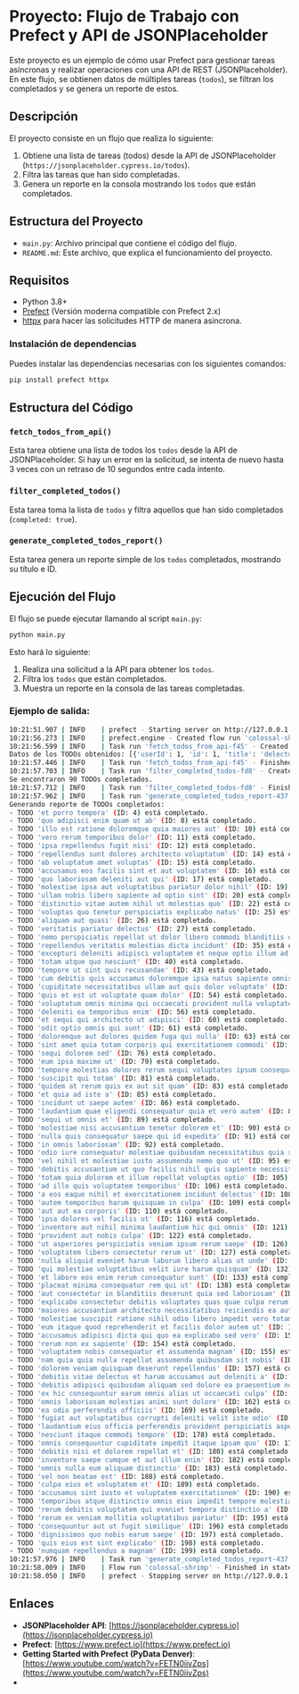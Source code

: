 
# Proyecto: Flujo de Trabajo con Prefect y API de JSONPlaceholder

Este proyecto es un ejemplo de cómo usar Prefect para gestionar tareas asíncronas y realizar operaciones con una API de REST (JSONPlaceholder). En este flujo, se obtienen datos de múltiples tareas (`todos`), se filtran los completados y se genera un reporte de estos.

## Descripción

El proyecto consiste en un flujo que realiza lo siguiente:

1. Obtiene una lista de tareas (todos) desde la API de JSONPlaceholder (`https://jsonplaceholder.cypress.io/todos`).
2. Filtra las tareas que han sido completadas.
3. Genera un reporte en la consola mostrando los `todos` que están completados.

## Estructura del Proyecto

- `main.py`: Archivo principal que contiene el código del flujo.
- `README.md`: Este archivo, que explica el funcionamiento del proyecto.

## Requisitos

- Python 3.8+
- [Prefect](https://docs.prefect.io/getting-started/installation/) (Versión moderna compatible con Prefect 2.x)
- [httpx](https://www.python-httpx.org/) para hacer las solicitudes HTTP de manera asíncrona.

### Instalación de dependencias

Puedes instalar las dependencias necesarias con los siguientes comandos:

```bash
pip install prefect httpx
```

## Estructura del Código

### `fetch_todos_from_api()`

Esta tarea obtiene una lista de todos los `todos` desde la API de JSONPlaceholder. Si hay un error en la solicitud, se intenta de nuevo hasta 3 veces con un retraso de 10 segundos entre cada intento.

### `filter_completed_todos()`

Esta tarea toma la lista de `todos` y filtra aquellos que han sido completados (`completed: true`).

### `generate_completed_todos_report()`

Esta tarea genera un reporte simple de los `todos` completados, mostrando su título e ID.

## Ejecución del Flujo

El flujo se puede ejecutar llamando al script `main.py`:

```bash
python main.py
```

Esto hará lo siguiente:

1. Realiza una solicitud a la API para obtener los `todos`.
2. Filtra los `todos` que están completados.
3. Muestra un reporte en la consola de las tareas completadas.

### Ejemplo de salida:

```bash
10:21:51.907 | INFO    | prefect - Starting server on http://127.0.0.1:8399
10:21:56.273 | INFO    | prefect.engine - Created flow run 'colossal-shrimp' for flow 'todo-pipeline'
10:21:56.599 | INFO    | Task run 'fetch_todos_from_api-f45' - Created task run 'fetch_todos_from_api-f45' for task 'fetch_todos_from_api'
Datos de los TODOs obtenidos: [{'userId': 1, 'id': 1, 'title': 'delectus aut autem', 'completed': False}, {'userId': 1, 'id': 2, 'title': 'quis ut nam facilis et officia qui', 'completed': False}]
10:21:57.446 | INFO    | Task run 'fetch_todos_from_api-f45' - Finished in state Completed()
10:21:57.703 | INFO    | Task run 'filter_completed_todos-fd8' - Created task run 'filter_completed_todos-fd8' for task 'filter_completed_todos'
Se encontraron 90 TODOs completados.
10:21:57.712 | INFO    | Task run 'filter_completed_todos-fd8' - Finished in state Completed()
10:21:57.962 | INFO    | Task run 'generate_completed_todos_report-437' - Created task run 'generate_completed_todos_report-437' for task 'generate_completed_todos_report'
Generando reporte de TODOs completados:
- TODO 'et porro tempora' (ID: 4) está completado.
- TODO 'quo adipisci enim quam ut ab' (ID: 8) está completado.
- TODO 'illo est ratione doloremque quia maiores aut' (ID: 10) está completado.
- TODO 'vero rerum temporibus dolor' (ID: 11) está completado.
- TODO 'ipsa repellendus fugit nisi' (ID: 12) está completado.
- TODO 'repellendus sunt dolores architecto voluptatum' (ID: 14) está completado.
- TODO 'ab voluptatum amet voluptas' (ID: 15) está completado.
- TODO 'accusamus eos facilis sint et aut voluptatem' (ID: 16) está completado.
- TODO 'quo laboriosam deleniti aut qui' (ID: 17) está completado.
- TODO 'molestiae ipsa aut voluptatibus pariatur dolor nihil' (ID: 19) está completado.
- TODO 'ullam nobis libero sapiente ad optio sint' (ID: 20) está completado.
- TODO 'distinctio vitae autem nihil ut molestias quo' (ID: 22) está completado.
- TODO 'voluptas quo tenetur perspiciatis explicabo natus' (ID: 25) está completado.
- TODO 'aliquam aut quasi' (ID: 26) está completado.
- TODO 'veritatis pariatur delectus' (ID: 27) está completado.
- TODO 'nemo perspiciatis repellat ut dolor libero commodi blanditiis omnis' (ID: 30) está completado.
- TODO 'repellendus veritatis molestias dicta incidunt' (ID: 35) está completado.
- TODO 'excepturi deleniti adipisci voluptatem et neque optio illum ad' (ID: 36) está completado.     
- TODO 'totam atque quo nesciunt' (ID: 40) está completado.
- TODO 'tempore ut sint quis recusandae' (ID: 43) está completado.
- TODO 'cum debitis quis accusamus doloremque ipsa natus sapiente omnis' (ID: 44) está completado.
- TODO 'cupiditate necessitatibus ullam aut quis dolor voluptate' (ID: 50) está completado.
- TODO 'quis et est ut voluptate quam dolor' (ID: 54) está completado.
- TODO 'voluptatum omnis minima qui occaecati provident nulla voluptatem ratione' (ID: 55) está completado.
- TODO 'deleniti ea temporibus enim' (ID: 56) está completado.
- TODO 'et sequi qui architecto ut adipisci' (ID: 60) está completado.
- TODO 'odit optio omnis qui sunt' (ID: 61) está completado.
- TODO 'doloremque aut dolores quidem fuga qui nulla' (ID: 63) está completado.
- TODO 'sint amet quia totam corporis qui exercitationem commodi' (ID: 73) está completado.
- TODO 'sequi dolorem sed' (ID: 76) está completado.
- TODO 'eum ipsa maxime ut' (ID: 79) está completado.
- TODO 'tempore molestias dolores rerum sequi voluptates ipsum consequatur' (ID: 80) está completado.
- TODO 'suscipit qui totam' (ID: 81) está completado.
- TODO 'quidem at rerum quis ex aut sit quam' (ID: 83) está completado.
- TODO 'et quia ad iste a' (ID: 85) está completado.
- TODO 'incidunt ut saepe autem' (ID: 86) está completado.
- TODO 'laudantium quae eligendi consequatur quia et vero autem' (ID: 87) está completado.
- TODO 'sequi ut omnis et' (ID: 89) está completado.
- TODO 'molestiae nisi accusantium tenetur dolorem et' (ID: 90) está completado.
- TODO 'nulla quis consequatur saepe qui id expedita' (ID: 91) está completado.
- TODO 'in omnis laboriosam' (ID: 92) está completado.
- TODO 'odio iure consequatur molestiae quibusdam necessitatibus quia sint' (ID: 93) está completado.
- TODO 'vel nihil et molestiae iusto assumenda nemo quo ut' (ID: 95) está completado.
- TODO 'debitis accusantium ut quo facilis nihil quis sapiente necessitatibus' (ID: 98) está completado.
- TODO 'totam quia dolorem et illum repellat voluptas optio' (ID: 105) está completado.
- TODO 'ad illo quis voluptatem temporibus' (ID: 106) está completado.
- TODO 'a eos eaque nihil et exercitationem incidunt delectus' (ID: 108) está completado.
- TODO 'autem temporibus harum quisquam in culpa' (ID: 109) está completado.
- TODO 'aut aut ea corporis' (ID: 110) está completado.
- TODO 'ipsa dolores vel facilis ut' (ID: 116) está completado.
- TODO 'inventore aut nihil minima laudantium hic qui omnis' (ID: 121) está completado.
- TODO 'provident aut nobis culpa' (ID: 122) está completado.
- TODO 'ut asperiores perspiciatis veniam ipsum rerum saepe' (ID: 126) está completado.
- TODO 'voluptatem libero consectetur rerum ut' (ID: 127) está completado.
- TODO 'nulla aliquid eveniet harum laborum libero alias ut unde' (ID: 130) está completado.
- TODO 'qui molestiae voluptatibus velit iure harum quisquam' (ID: 132) está completado.
- TODO 'et labore eos enim rerum consequatur sunt' (ID: 133) está completado.
- TODO 'placeat minima consequatur rem qui ut' (ID: 138) está completado.
- TODO 'aut consectetur in blanditiis deserunt quia sed laboriosam' (ID: 140) está completado.
- TODO 'explicabo consectetur debitis voluptates quas quae culpa rerum non' (ID: 141) está completado.
- TODO 'maiores accusantium architecto necessitatibus reiciendis ea aut' (ID: 142) está completado.
- TODO 'molestiae suscipit ratione nihil odio libero impedit vero totam' (ID: 146) está completado.
- TODO 'eum itaque quod reprehenderit et facilis dolor autem ut' (ID: 147) está completado.
- TODO 'accusamus adipisci dicta qui quo ea explicabo sed vero' (ID: 151) está completado.
- TODO 'rerum non ex sapiente' (ID: 154) está completado.
- TODO 'voluptatem nobis consequatur et assumenda magnam' (ID: 155) está completado.
- TODO 'nam quia quia nulla repellat assumenda quibusdam sit nobis' (ID: 156) está completado.
- TODO 'dolorem veniam quisquam deserunt repellendus' (ID: 157) está completado.
- TODO 'debitis vitae delectus et harum accusamus aut deleniti a' (ID: 158) está completado.
- TODO 'debitis adipisci quibusdam aliquam sed dolore ea praesentium nobis' (ID: 159) está completado.
- TODO 'ex hic consequuntur earum omnis alias ut occaecati culpa' (ID: 161) está completado.
- TODO 'omnis laboriosam molestias animi sunt dolore' (ID: 162) está completado.
- TODO 'ea odio perferendis officiis' (ID: 169) está completado.
- TODO 'fugiat aut voluptatibus corrupti deleniti velit iste odio' (ID: 171) está completado.
- TODO 'laudantium eius officia perferendis provident perspiciatis asperiores' (ID: 175) está completado.
- TODO 'nesciunt itaque commodi tempore' (ID: 178) está completado.
- TODO 'omnis consequuntur cupiditate impedit itaque ipsam quo' (ID: 179) está completado.
- TODO 'debitis nisi et dolorem repellat et' (ID: 180) está completado.
- TODO 'inventore saepe cumque et aut illum enim' (ID: 182) está completado.
- TODO 'omnis nulla eum aliquam distinctio' (ID: 183) está completado.
- TODO 'vel non beatae est' (ID: 188) está completado.
- TODO 'culpa eius et voluptatem et' (ID: 189) está completado.
- TODO 'accusamus sint iusto et voluptatem exercitationem' (ID: 190) está completado.
- TODO 'temporibus atque distinctio omnis eius impedit tempore molestias pariatur' (ID: 191) está completado.
- TODO 'rerum debitis voluptatem qui eveniet tempora distinctio a' (ID: 193) está completado.
- TODO 'rerum ex veniam mollitia voluptatibus pariatur' (ID: 195) está completado.
- TODO 'consequuntur aut ut fugit similique' (ID: 196) está completado.
- TODO 'dignissimos quo nobis earum saepe' (ID: 197) está completado.
- TODO 'quis eius est sint explicabo' (ID: 198) está completado.
- TODO 'numquam repellendus a magnam' (ID: 199) está completado.
10:21:57.976 | INFO    | Task run 'generate_completed_todos_report-437' - Finished in state Completed()
10:21:58.009 | INFO    | Flow run 'colossal-shrimp' - Finished in state Completed()
10:21:58.050 | INFO    | prefect - Stopping server on http://127.0.0.1:8399
```

## Enlaces

- **JSONPlaceholder API**: [https://jsonplaceholder.cypress.io](https://jsonplaceholder.cypress.io)
- **Prefect**: [https://www.prefect.io](https://www.prefect.io)
- **Getting Started with Prefect (PyData Denver)**: [https://www.youtube.com/watch?v=FETN0iivZps](https://www.youtube.com/watch?v=FETN0iivZps)
- 
